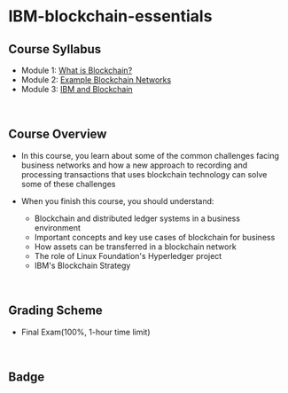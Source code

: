 # IBM-blockchain-essentials

## Course Syllabus
- Module 1: [What is Blockchain?](./1_What_is_Blockchain%3F.md)
- Module 2: [Example Blockchain Networks](./2_Example_Blockchain_Networks.md)
- Module 3: [IBM and Blockchain](./3_IBM_and_Blockchain.md)
<br>

## Course Overview
- In this course, you learn about some of the common challenges facing business networks and how a new approach to recording and processing transactions that uses blockchain technology can solve some of these challenges

- When you finish this course, you should understand:
    - Blockchain and distributed ledger systems in a business environment
    - Important concepts and key use cases of blockchain for business
    - How assets can be transferred in a blockchain     network
    - The role of Linux Foundation's Hyperledger project
    - IBM's Blockchain Strategy
<br>

## Grading Scheme
- Final Exam(100%, 1-hour time limit)
<br>

## Badge

